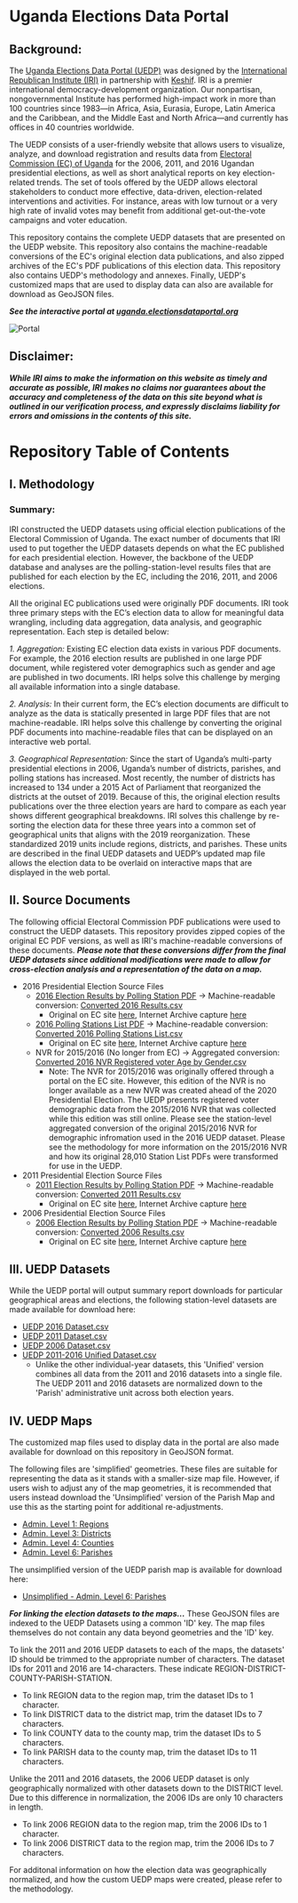 # Uganda Elections Data Portal
## Background:
The [Uganda Elections Data Portal (UEDP)](https://uganda.electionsdataportal.org/result/Presidential/2016/National/) was designed by the [International Republican Institute (IRI)](https://www.iri.org/) in partnership with [Keshif](https://keshif.me/). IRI is a premier international democracy-development organization. Our nonpartisan, nongovernmental Institute has performed high-impact work in more than 100 countries since 1983—in Africa, Asia, Eurasia, Europe, Latin America and the Caribbean, and the Middle East and North Africa—and currently has offices in 40 countries worldwide.

The UEDP consists of a user-friendly website that allows users to visualize, analyze, and download registration and results data from [Electoral Commission (EC) of Uganda](https://ec.or.ug/) for the 2006, 2011, and 2016 Ugandan presidential elections, as well as short analytical reports on key election-related trends. The set of tools offered by the UEDP allows electoral stakeholders to conduct more effective, data-driven, election-related interventions and activities. For instance, areas with low turnout or a very high rate of invalid votes may benefit from additional get-out-the-vote campaigns and voter education.

This repository contains the complete UEDP datasets that are presented on the UEDP website. This repository also contains the machine-readable conversions of the EC's original election data publications, and also zipped archives of the EC's PDF publications of this election data. This repository also contains UEDP's methodology and annexes. Finally, UEDP's customized maps that are used to display data can also are available for download as GeoJSON files.


***See the interactive portal at [uganda.electionsdataportal.org](https://uganda.electionsdataportal.org/result/Presidential/2016/National/)***

![Portal](https://user-images.githubusercontent.com/58988133/100172205-cf6d8c80-2e95-11eb-8934-966686aa058f.gif)


## Disclaimer:
***While IRI aims to make the information on this website as timely and accurate as possible, IRI makes no claims nor guarantees about the accuracy and completeness of the data on this site beyond what is outlined in our verification process, and expressly disclaims liability for errors and omissions in the contents of this site.***

# Repository Table of Contents
## I. Methodology
### Summary:
IRI constructed the UEDP datasets using official election publications of the Electoral Commission of Uganda. The exact number of documents that IRI used to put together the UEDP datasets depends on what the EC published for each presidential election. However, the backbone of the UEDP database and analyses are the polling-station-level results files that are published for each election by the EC, including the 2016, 2011, and 2006 elections.

All the original EC publications used were originally PDF documents. IRI took three primary steps with the EC’s election data to allow for meaningful data wrangling, including data aggregation, data analysis, and geographic representation. Each step is detailed below:  

*1.	Aggregation:* Existing EC election data exists in various PDF documents. For example, the 2016 election results are published in one large PDF document, while registered voter demographics such as gender and age are published in two documents. IRI helps solve this challenge by merging all available information into a single database.

*2.	Analysis:* In their current form, the EC’s election documents are difficult to analyze as the data is statically presented in large PDF files that are not machine-readable. IRI helps solve this challenge by converting the original PDF documents into machine-readable files that can be displayed on an interactive web portal.

*3.	Geographical Representation:* Since the start of Uganda’s multi-party presidential elections in 2006, Uganda’s number of districts, parishes, and polling stations has increased. Most recently, the number of districts has increased to 134 under a 2015 Act of Parliament that reorganized the districts at the outset of 2019.  Because of this, the original election results publications over the three election years are hard to compare as each year shows different geographical breakdowns. IRI solves this challenge by re-sorting the election data for these three years into a common set of geographical units that aligns with the 2019 reorganization. These standardized 2019 units include regions, districts, and parishes. These units are described in the final UEDP datasets and UEDP’s updated map file allows the election data to be overlaid on interactive maps that are displayed in the web portal.

## II. Source Documents
The following official Electoral Commission PDF publications were used to construct the UEDP datasets. This repository provides zipped copies of the original EC PDF versions, as well as IRI's machine-readable conversions of these documents. ***Please note that these conversions differ from the final UEDP datasets since additional modifications were made to allow for cross-election analysis and a representation of the data on a map.*** 

* 2016 Presidential Election Source Files
    * [2016 Election Results by Polling Station PDF](https://github.com/bt-IRI/UEDP/tree/master/Original%20Source%20Data/2016%20Election/2016%20Election%20Results) &#8594; Machine-readable conversion: [Converted 2016 Results.csv](https://github.com/bt-IRI/UEDP/blob/master/Original%20File%20Conversions/2016%20Conversions/Converted%202016%20Results.csv)
         * Original on EC site [here](https://ec.or.ug/ecresults/0-Final_Presidential_Results_Polling%20Station.pdf), Internet Archive capture [here](https://web.archive.org/web/20170109064503/https:/ec.or.ug/ecresults/0-Final_Presidential_Results_Polling%20Station.pdf)
    * [2016 Polling Stations List PDF](https://github.com/bt-IRI/UEDP/tree/master/Original%20Source%20Data/2016%20Election/2016%20Election%20Station%20List) &#8594; Machine-readable conversion: [Converted 2016 Polling Stations List.csv](https://github.com/bt-IRI/UEDP/blob/master/Original%20File%20Conversions/2016%20Conversions/Converted%202016%20Polling%20Stations%20List.csv)
         *  Original on EC site [here](https://www.ec.or.ug/sites/VoterCount/Statistics%20by%20Polling%20Station.pdf), Internet Archive capture [here](https://web.archive.org/web/20170107081126/https:/www.ec.or.ug/sites/VoterCount/Statistics%20by%20Polling%20Station.pdf)
    * NVR for 2015/2016 (No longer from EC) &#8594; Aggregated conversion: [Converted 2016 NVR Registered voter Age by Gender.csv](https://github.com/bt-IRI/UEDP/blob/master/Original%20File%20Conversions/2016%20Conversions/Converted%202016%20NVR%20Registered%20voter%20Age%20by%20Gender.csv)
         *  Note: The NVR for 2015/2016 was originally offered through a portal on the EC site. However, this edition of the NVR is no longer available as a new NVR was created ahead of the 2020 Presidential Election. The UEDP presents registered voter demographic data from the 2015/2016 NVR that was collected while this edition was still online. Please see the station-level aggregated conversion of the original 2015/2016 NVR for demographic infromation used in the 2016 UEDP dataset. Please see the methodology for more information on the 2015/2016 NVR and how its original 28,010 Station List PDFs were transformed for use in the UEDP.
* 2011 Presidential Election Source Files
    * [2011 Election Results by Polling Station PDF](https://github.com/bt-IRI/UEDP/tree/master/Original%20Source%20Data/2011%20Election/2011%20Election%20Results) &#8594; Machine-readable conversion: [Converted 2011 Results.csv](https://github.com/bt-IRI/UEDP/blob/master/Original%20File%20Conversions/2011%20Conversions/Converted%202011%20Results.csv)
         * Original on EC site [here](https://www.ec.or.ug/sites/Elec_results/2011_Pres_Pstn.pdf), Internet Archive capture [here](https://web.archive.org/web/20170107151330/http:/www.ec.or.ug/sites/Elec_results/2011_Pres_Pstn.pdf)
* 2006 Presidential Election Source Files
    * [2006 Election Results by Polling Station PDF](https://github.com/bt-IRI/UEDP/blob/master/Original%20Source%20Data/2006%20Election/2006%20Election%20Results/Presidential%20Election%202006%20-%20Results%20by%20Polling%20Station.7z) &#8594; Machine-readable conversion: [Converted 2006 Results.csv](https://github.com/bt-IRI/UEDP/blob/master/Original%20File%20Conversions/2006%20Conversions/Converted%202006%20Results.csv)
         * Original on EC site [here](https://www.ec.or.ug/sites/Elec_results/2006_pres_polling.pdf), Internet Archive capture [here](https://web.archive.org/web/20181222125155/http:/www.ec.or.ug/sites/Elec_results/2006_pres_polling.pdf)

## III. UEDP Datasets
While the UEDP portal will output summary report downloads for particular geographical areas and elections, the following station-level datasets are made available for download here:
* [UEDP 2016 Dataset.csv](https://github.com/bt-IRI/UEDP/raw/master/UEDP%20Datasets/UEDP%202016%20Dataset.7z)
* [UEDP 2011 Dataset.csv](https://github.com/bt-IRI/UEDP/raw/master/UEDP%20Datasets/UEDP%202011%20Dataset.7z)
* [UEDP 2006 Dataset.csv](https://github.com/bt-IRI/UEDP/raw/master/UEDP%20Datasets/UEDP%202006%20Dataset.7z)
* [UEDP 2011-2016 Unified Dataset.csv](https://github.com/bt-IRI/UEDP/raw/master/UEDP%20Datasets/UEDP%20Unified%202011-2016%20Dataset.7z)
     * Unlike the other individual-year datasets, this 'Unified' version combines all data from the 2011 and 2016 datasets into a single file. The UEDP 2011 and 2016 datasets are normalized down to the 'Parish' administrative unit across both election years. 



## IV. UEDP Maps
The customized map files used to display data in the portal are also made available for download on this repository in GeoJSON format.

The following files are 'simplified' geometries. These files are suitable for representing the data as it stands with a smaller-size map file. However, if users wish to adjust any of the map geometries, it is recommended that users instead download the 'Unsimplified' version of the Parish Map and use this as the starting point for additional re-adjustments.
* [Admin. Level 1: Regions](https://github.com/bt-IRI/UEDP/raw/master/UEDP%20Maps/UEDP-(Lvl.1%20Regions).7z)
* [Admin. Level 3: Districts](https://github.com/bt-IRI/UEDP/raw/master/UEDP%20Maps/UEDP-(Lvl.%203%20Districts).7z)
* [Admin. Level 4: Counties](https://github.com/bt-IRI/UEDP/raw/master/UEDP%20Maps/UEDP-(Lvl.4%20Counties).7z)
* [Admin. Level 6: Parishes](https://github.com/bt-IRI/UEDP/raw/master/UEDP%20Maps/UEDP-(Lvl.6%20Parishes).7z)

The unsimplified version of the UEDP parish map is available for download here:
* [Unsimplified - Admin. Level 6: Parishes](https://github.com/bt-IRI/UEDP/raw/master/UEDP%20Maps/UEDP-(Unsimplified%20Lvl.6%20Parish%20Map).7z)

***For linking the election datasets to the maps...***
These GeoJSON files are indexed to the UEDP Datasets using a common 'ID' key. The map files themselves do not contain any data beyond geometries and the 'ID' key.

To link the 2011 and 2016 UEDP datasets to each of the maps, the datasets' ID should be trimmed to the appropriate number of characters. The dataset IDs for 2011 and 2016 are 14-characters. These indicate REGION-DISTRICT-COUNTY-PARISH-STATION.
* To link REGION data to the region map, trim the dataset IDs to 1 character.
* To link DISTRICT data to the district map, trim the dataset IDs to 7 characters.
* To link COUNTY data to the county map, trim the dataset IDs to 5 characters.
* To link PARISH data to the county map, trim the dataset IDs to 11 characters.

Unlike the 2011 and 2016 datasets, the 2006 UEDP dataset is only geographically normalized with other datasets down to the DISTRICT level. Due to this difference in normalization, the 2006 IDs are only 10 characters in length.
* To link 2006 REGION data to the region map, trim the 2006 IDs to 1 character.
* To link 2006 DISTRICT data to the region map, trim the 2006 IDs to 7 characters.

For additonal information on how the election data was geographically normalized, and how the custom UEDP maps were created, please refer to the methodology.
